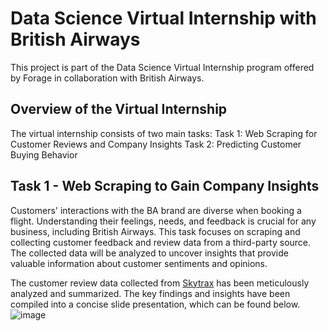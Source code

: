 # Data Science Virtual Internship with British Airways
This project is part of the Data Science Virtual Internship program offered by Forage in collaboration with British Airways.

## Overview of the Virtual Internship
The virtual internship consists of two main tasks:
Task 1: Web Scraping for Customer Reviews and Company Insights
Task 2: Predicting Customer Buying Behavior

## Task 1 - Web Scraping to Gain Company Insights
Customers' interactions with the BA brand are diverse when booking a flight. Understanding their feelings, needs, and feedback is crucial for any business, including British Airways. This task focuses on scraping and collecting customer feedback and review data from a third-party source. The collected data will be analyzed to uncover insights that provide valuable information about customer sentiments and opinions.

The customer review data collected from [Skytrax](https://www.airlinequality.com/airline-reviews/british-airways/) has been meticulously analyzed and summarized. The key findings and insights have been compiled into a concise slide presentation, which can be found below.
![image](https://github.com/Manish-k723/Assessing-British-Airways-The-Good-and-the-Bad/assets/109733755/87d42e4e-3977-4462-89b1-b4925c1713d8)
